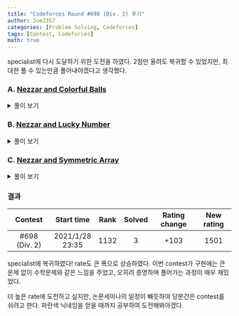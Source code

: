 ```yaml
---
title: "Codeforces Round #698 (Div. 2) 후기"
author: Joe2357
categories: [Problem Solving, Codeforces]
tags: [Contest, Codeforces]
math: true
---
```


specialist에 다시 도달하기 위한 도전을 하였다. 2점만 올려도 복귀할 수 있었지만, 최대한 풀 수 있는만큼 풀어내야겠다고 생각했다.

### A. [Nezzar and Colorful Balls](https://codeforces.com/contest/1478/problem/A)

<details markdown="1"><summary>풀이 보기</summary>
#### 풀이

문제가 어렵게 쓰여있었다. 바로 이해하지 못해 B번 문제를 먼저 풀고 다시 시도했던 문제이다.

요점은 아래와 같다.

- **공에는 색깔을 모두 칠해야한다**.
- **색깔들은 strictly increasing sequence를 띠어야한다**.

2번 요점은 다르게 말하면, <u>같은 숫자의 공은 다른 색깔을 사용하여야한다</u>이다. strictly increasing sequence는 같은 숫자가 존재해서는 안되기 때문이다.

결론적으로 숫자가 같은 공들끼리의 색깔만 다르게 칠하면 된다. 최소의 색깔만을 사용하려하기 때문에, test case에서의 정답은 **숫자가 같은 가장 많은 공의 수**만큼의 색깔이 필요하다.

#### 코드

```c
#include <stdio.h>
 
int main() {
    int t;
    scanf("%d", &t);
    for (; t; t--) {
        int arr[101] = { 0 };
        int n;
        scanf("%d", &n);
        for (; n; n--) {
            int a;
            scanf("%d", &a);
            arr[a]++;
        }
        int max = 0;
        for (int i = 0; i <= 100; ++i) {
            if (arr[max] < arr[i])
                max = i;
        }
        printf("%d\n", arr[max]);
    }
    return 0;
}
```

</details>

### B. [Nezzar and Lucky Number](https://codeforces.com/contest/1478/problem/B)

<details markdown="1"><summary>풀이 보기</summary>
#### 풀이

주어지는 숫자 $d$가 포함된 숫자는 모두 lucky number로 지정할 수 있다. 만약 $d=7$이라면 기본적으로 $7,17,27,...$ 등이 있다. 또 $70,71,72,...,79$ 등도 lucky number이다.

만약 만들어야하는 숫자가 $d\times 10$보다 크거나 같다면, 그 숫자는 lucky number의 합으로 **항상 만들 수 있다**. 증명은 아래의 단계를 통해 할 수 있다.

- lucky number들 중 십의 자리가 $d$은 두자리 수는 $d\times 10+x$로 나타낼 수 있다.
- $d\times 10+x$는 $d$ 자체가 lucky number이므로 $d\times 10+d+y$로도 나타낼 수 있다. ($0≤y≤d$)
  - 위의 조건에 의해, $x$의 범위는 $0≤x≤2\times d$
  - 위의 조건을 계속해서 넓힐 수 있고, 그 때의 $x$ 범위는 $0≤x$

따라서 $d\times 10$ 이상의 모든 수는 lucky number의 합으로 만들 수 있다.

이후는 $d\times 10$보다 작은 수를 lucky number의 합으로 구할 수 있는지를 판별하면 된다. 이 경우 만약 답이 존재한다면 그 수들은 일의 자리가 $d$인 수들의 합으로 이루어지므로, 일의 자리를 비교하면 어떤 수의 합으로 구할 수 있는지를 알 수 있다.

- 사용할 lucky number의 일의 자리는 항상 $d$이므로, $d$를 여러 번 더하여 구해야 할 수 $n$의 일의 자리를 만들 수 있는지를 먼저 검사한다. 만약 가능하다면 그 때의 더한 횟수를 $i$라고 한다.
- $n$와 $d\times i$의 대소를 검사한다. **$n≥(d\times i)$인 경우에는 lucky number의 합으로 $n$을 만들 수 있다**.
  - 만약 $n≤(d\times i)$라면, $n$은 만들 수 없다.
  - 만약 $n=(d\times i)$라면, $n=d\times i$이다.
  - 만약 $n≥(d\times i)$라면, $n=d\times i + z\times 10$이므로, $z$를 적절히 분배하여 lucky number들의 합으로 조절할 수 있다.

#### 코드

```c
#include <stdio.h>
 
typedef char boolean;
#define True 1
#define False 0
 
int main() {
    int t;
    scanf("%d", &t);
    for (; t; --t) {
        int q, d;
        scanf("%d %d", &q, &d);
        for (; q; --q) {
            int n;
            scanf("%d", &n);
            boolean r = False;
            int a = n;
            while (a) {
                if (a % 10 == d)
                    r = True;
                a /= 10;
            }
            if (n >= d * 10)
                r = True;
            for (int i = 1; i <= 10; ++i) {
                if (n % 10 == (d*i) % 10) {
                    a = n - (d*i);
                    if (a >= 0) {
                        r = True;
                        break;
                    }
                }
            }
 
            if (r) {
                printf("YES\n");
            }
            else {
                printf("NO\n");
            }
        }
    }
    return 0;
}
```

</details>

### C. [Nezzar and Symmetric Array](https://codeforces.com/contest/1478/problem/C)

<details markdown="1"><summary>풀이 보기</summary>
#### 풀이

한 줄로 요약하면 수학문제이다.

주어진 조건에서, 구해야 하는 symmetric array $a$는 모두 다른 원소로 이루어져있다. 따라서 원소 중 $0$은 존재할 수 없다. 기본 조건에 의해 $a$는 아래와 같은 형태를 띠게 된다.

- $a=[x,y,-x,-y]$ ($0<x<y$)
- 원소의 개수는 계속해서 늘릴 수 있다.

이를 이용하여 배열 $d$를 제작한다면, 아래와 같은 결론에 도달할 수 있다.

- 절댓값이 같은 두 원소의 배열값 $d_i$는 같다.
- 절댓값이 다른 두 원소의 배열값은 서로 다르다.

이 조건을 이용하여, $d$의 원소들은 **같은 값이 2번 등장**한다는 것을 알 수 있다. 만약 아니라면 $d$를 이용하여 $a$를 만들 수 없다. 코드에서는 set을 사용하여 1차적으로 분류해주었다.

$d_i$를 좀 더 탐구해보자. 만약 만들게 될 $a=[x,y,-x,-y]$인 경우, 문제에 제시된 정의에 의해 $d=[(2x+2y), 4y, (2x+2y), 4y]$가 된다. 정확한 값은 아래와 같다.

- 원소의 개수가 $2n$개인 배열 $a$에서, 원소들 중 절대값이 가장 큰 원소 $x$의 배열값 $d_x=2n\times x$이다.
- 이외의 원소들은, 자신보다 절댓값이 큰 양의 원소의 개수를 $y$라고 할 경우, $d_x=(2n-2y)\times x + \sum_{i=1}^{y}2\times a_i$이다.

이해를 돕기 위한 test case로 아래와 같이 주어진다고 가정하자.

```
8 12 8 12
```

위의 test case는 같은 값이 2번 반복되는 것을 알 수 있다. 하지만 $a$를 만들 가능성이 있다는 것이지, <u>무조건적으로 만들 수 있다는 것은 아니다.</u>

위의 경우에서 $a$를 만든다면, 그 형태는 $a=[x,y,-x,-y]$ ($0<x<y$) 일 것이다. $d=[(2x+2y), 4y, (2x+2y), 4y]$일 것이고, 따라서 $x=1,y=3$이다. 위의 경우에는 정답이 존재한다.

위의 경우를 모두 정리하면, 아래와 같은 조건을 만들 수 있다. 만약 모두 만족한다면 정답이 존재하는 것이다.

- $d$의 원소들은 같은 값이 2번 반복되는 구조이다.
- $d$의 원소들을 이용하여 $a$의 원소의 절댓값을 구할 수 있어야 한다. ( 각 원소는 짝수이어야 한다. )
- $a$의 원소들은 양의 정수여야한다. ( $0$은 불가능하다. )

#### 코드

```cpp
#include <iostream>
#include <set>
#define MAX 1000
 
using namespace std;
 
int main() {
    ios_base::sync_with_stdio(false);
    cin.tie(0), cout.tie(0);
 
    int t;
    cin >> t;
    while (t--) {
        int n;
        cin >> n;
        set<long long, greater<long long> > s;
        for (int i = 0; i < 2 * n; ++i) {
            long long a;
            cin >> a;
            s.insert(a);
        }
        bool remained = true;
        if (s.size() != n) {
            remained = false;
        }
 
        int len = 0;
        long long sum = 0;
        for (long long ll : s) {
            if (remained) {
 
                long long temp = ll - (2 * sum);
                if (temp % (2 * (n - len)) != 0) {
                    remained = false;
                }
                else {
                    long long a = temp / (2 * (n - len));
                    if (a <= 0) {
                        remained = false;
                    }
                    else {
                        sum += a;
                        ++len;
                    }
                }
            }
        }
 
        if (remained) {
            cout << "YES\n";
        }
        else {
            cout << "NO\n";
        }
    }
}
```

</details>

### 결과

|    Contest    |      Start time      | Rank | Solved | Rating change | New rating |
| :-----------: | :------------------: | :--: | :----: | :-----------: | :--------: |
| #698 (Div. 2) | 2021/1/28<br />23:35 | 1132 |   3    |     +103      |    1501    |

specialist에 복귀하였다! rate도 큰 폭으로 상승하였다. 이번 contest가 구현에는 큰 문제 없이 수학문제와 같은 느낌을 주었고, 오히려 증명하며 풀어가는 과정이 매우 재밌었다.

더 높은 rate에 도전하고 싶지만, 논문세미나의 일정이 빠듯하여 당분간은 contest를 쉬려고 한다. 파란색 닉네임을 얻을 때까지 공부하여 도전해봐야겠다.



